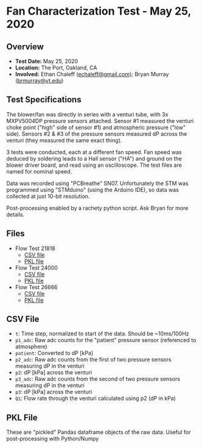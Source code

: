 # Fan Characterization Test - May 25, 2020

## Overview

* **Test Date:** May 25, 2020
* **Location:**	The Port, Oakland, CA
* **Involved:**	Ethan Chaleff (echaleff@gmail.com); Bryan Murray (brmurray@vt.edu)

## Test Specifications

The blower/fan was directly in series with a venturi tube, with 3x MXPV5004DP pressure sensors attached.
Sensor #1 measured the venturi choke point ("high" side of sensor #1) and atmospheric pressure ("low" side).
Sensors #2 & #3 of the pressure sensors measured dP across the venturi (they measured the same exact thing).

3 tests were conducted, each at a different fan speed. Fan speed was deduced by soldering leads to a Hall sensor
("HA") and ground on the blower driver board, and read using an oscilloscope. The test files are named for nominal speed.

Data was recorded using "PCBreathe" SN07. Unfortunately the STM was programmed using "STMduino"
(using the Arduino IDE), so data was collected at just 10-bit resolution.

Post-processing enabled by a rachety python script. Ask Bryan for more details.

## Files

* Flow Test 21818
  * [CSV file](assets/flow-test-21818rpm.csv)
  * [PKL file](assets/flow-test-21818.pkl)
* Flow Test 24000
  * [CSV file](assets/flow-test-24000rpm.csv)
  * [PKL file](assets/flow-test-24000.pkl)
* Flow Test 26666
  * [CSV file](assets/flow-test-26666rpm.csv)
  * [PKL file](assets/flow-test-26666.pkl)

## CSV File

* `t`: Time step, normalized to start of the data. Should be ~10ms/100Hz
* `p1_adc`: Raw adc counts for the "patient" pressure sensor (referenced to atmosphere)
* `patient`: Converted to dP [kPa]
* `p2_adc`: Raw adc counts from the first of two pressure sensors measuring dP in the venturi
* `p2`: dP [kPa] across the venturi
* `p3_adc`: Raw adc counts from the second of two pressure sensors measuring dP in the venturi
* `p3`: dP [kPa] across the venturi
* `Q1`: Flow rate through the venturi calculated using p2 (dP in kPa)

## PKL File

These are "pickled" Pandas dataframe objects of the raw data. Useful for post-processing with Python/Numpy
